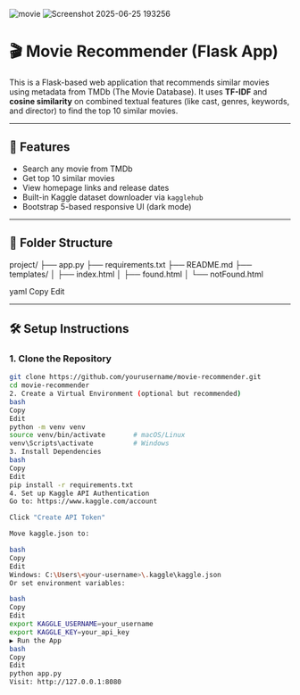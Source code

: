 ![movie](https://github.com/user-attachments/assets/ff97f81b-901c-4ab2-a467-30934145af8c)
![Screenshot 2025-06-25 193256](https://github.com/user-attachments/assets/761c7195-0b9f-4171-82bc-afb99842c9e8)
# 🎬  Movie Recommender (Flask App)

This is a Flask-based web application that recommends similar movies using metadata from TMDb (The Movie Database). It uses **TF-IDF** and **cosine similarity** on combined textual features (like cast, genres, keywords, and director) to find the top 10 similar movies.

---

## 🚀 Features

- Search any movie from TMDb
- Get top 10 similar movies
- View homepage links and release dates
- Built-in Kaggle dataset downloader via `kagglehub`
- Bootstrap 5-based responsive UI (dark mode)

---

## 📂 Folder Structure

project/
├── app.py
├── requirements.txt
├── README.md
├── templates/
│ ├── index.html
│ ├── found.html
│ └── notFound.html

yaml
Copy
Edit

---

## 🛠️ Setup Instructions

### 1. Clone the Repository

```bash
git clone https://github.com/yourusername/movie-recommender.git
cd movie-recommender
2. Create a Virtual Environment (optional but recommended)
bash
Copy
Edit
python -m venv venv
source venv/bin/activate       # macOS/Linux
venv\Scripts\activate          # Windows
3. Install Dependencies
bash
Copy
Edit
pip install -r requirements.txt
4. Set up Kaggle API Authentication
Go to: https://www.kaggle.com/account

Click "Create API Token"

Move kaggle.json to:

bash
Copy
Edit
Windows: C:\Users\<your-username>\.kaggle\kaggle.json
Or set environment variables:

bash
Copy
Edit
export KAGGLE_USERNAME=your_username
export KAGGLE_KEY=your_api_key
▶️ Run the App
bash
Copy
Edit
python app.py
Visit: http://127.0.0.1:8080








